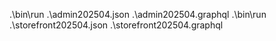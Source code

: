 .\bin\run .\admin202504.json .\admin202504.graphql
.\bin\run .\storefront202504.json .\storefront202504.graphql
